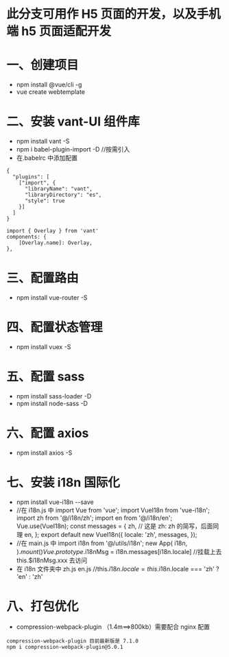 # 此分支可用作 H5 页面的开发，以及手机端 h5 页面适配开发

# 一、创建项目

- npm install @vue/cli -g
- vue create webtemplate

# 二、安装 vant-UI 组件库

- npm install vant -S
- npm i babel-plugin-import -D //按需引入
- 在.babelrc 中添加配置

```
{
  "plugins": [
    ["import", {
      "libraryName": "vant",
      "libraryDirectory": "es",
      "style": true
    }]
  ]
}
```

```
import { Overlay } from 'vant'
components: {
    [Overlay.name]: Overlay,
},
```

# 三、配置路由

- npm install vue-router -S

# 四、配置状态管理

- npm install vuex -S

# 五、配置 sass

- npm install sass-loader -D
- npm install node-sass -D

# 六、配置 axios

- npm install axios -S

# 七、安装 i18n 国际化

- npm install vue-i18n --save
- //在 i18n.js 中
  import Vue from 'vue';
  import VueI18n from 'vue-i18n';
  import zh from '@/i18n/zh';
  import en from '@/i18n/en';
  Vue.use(VueI18n);
  const messages = {
  zh, // 这是 zh: zh 的简写，后面同理
  en,
  };
  export default new VueI18n({
  locale: 'zh',
  messages,
  });
- //在 main.js 中
  import i18n from '@/utils/i18n';
  new App(
  i18n,
  ).$mount()
Vue.prototype.$i18nMsg = i18n.messages[i18n.locale] //挂载上去 this.\$i18nMsg.xxx 去访问
- 在 i18n 文件夹中
  zh.js
  en.js
  //this.$i18n.locale = this.$i18n.locale === 'zh' ? 'en' : 'zh'

# 八、打包优化

- compression-webpack-plugin （1.4m==>800kb）需要配合 nginx 配置

```
compression-webpack-plugin 目前最新版是 7.1.0
npm i compression-webpack-plugin@5.0.1
```
